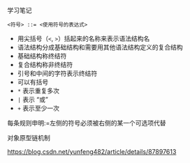 学习笔记

```
<符号> ::= <使用符号的表达式>
```

- 用尖括号（`<`, `>`）括起来的名称来表示语法结构名
- 语法结构分成基础结构和需要用其他语法结构定义的复合结构
- 基础结构称终结符
- 复合结构称非终结符
- 引号和中间的字符表示终结符
- 可以有括号
- `*` 表示重复多次
- `|` 表示 “或”
- `+` 表示至少一次



 每条规则申明:=左侧的符号必须被右侧的某一个可选项代替



对象原型链机制



https://blog.csdn.net/yunfeng482/article/details/87897613